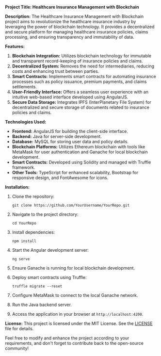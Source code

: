 **Project Title: Healthcare Insurance Management with Blockchain**

**Description:**
The Healthcare Insurance Management with Blockchain project aims to revolutionize the healthcare insurance industry by leveraging the power of blockchain technology. It provides a decentralized and secure platform for managing healthcare insurance policies, claims processing, and ensuring transparency and immutability of data.

**Features:**
1. **Blockchain Integration:** Utilizes blockchain technology for immutable and transparent record-keeping of insurance policies and claims.
2. **Decentralized System:** Removes the need for intermediaries, reducing costs and enhancing trust between parties.
3. **Smart Contracts:** Implements smart contracts for automating insurance processes such as policy issuance, premium payments, and claims settlements.
4. **User-Friendly Interface:** Offers a seamless user experience with an intuitive web-based interface developed using AngularJS.
5. **Secure Data Storage:** Integrates IPFS (InterPlanetary File System) for decentralized and secure storage of documents related to insurance policies and claims.

**Technologies Used:**
- **Frontend:** AngularJS for building the client-side interface.
- **Backend:** Java for server-side development.
- **Database:** MySQL for storing user data and policy details.
- **Blockchain Platforms:** Utilizes Ethereum blockchain with tools like MetaMask for user authentication and Ganache for local blockchain development.
- **Smart Contracts:** Developed using Solidity and managed with Truffle framework.
- **Other Tools:** TypeScript for enhanced scalability, Bootstrap for responsive design, and FontAwesome for icons.

**Installation:**
1. Clone the repository:
   ```
   git clone https://github.com/YourUsername/YourRepo.git
   ```

2. Navigate to the project directory:
   ```
   cd YourRepo
   ```

3. Install dependencies:
   ```
   npm install
   ```

4. Start the Angular development server:
   ```
   ng serve
   ```

5. Ensure Ganache is running for local blockchain development.

6. Deploy smart contracts using Truffle:
   ```
   truffle migrate --reset
   ```

7. Configure MetaMask to connect to the local Ganache network.

8. Run the Java backend server.

9. Access the application in your browser at `http://localhost:4200`.

**License:**
This project is licensed under the MIT License. See the [LICENSE](link-to-license-file) file for details.

Feel free to modify and enhance the project according to your requirements, and don't forget to contribute back to the open-source community!
